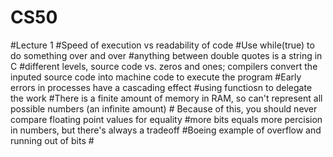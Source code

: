 # CS50
#Lecture 1
    #Speed of execution vs readability of code
    #Use while(true) to do something over and over
    #anything between double quotes is a string in C
    #different levels, source code vs. zeros and ones; compilers convert the inputed source code into machine code to execute the program
    #Early errors in processes have a cascading effect
    #using functiosn to delegate the work
    #There is a finite amount of  memory in RAM, so  can't represent all possible numbers (an infinite amount)
    #   Because of this, you should never compare floating point values for equality
    #more bits equals  more percision in numbers, but there's always a tradeoff
    #Boeing  example of overflow and running out of bits
    #
